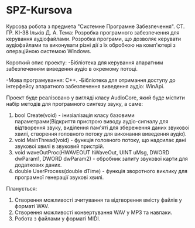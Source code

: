 # SPZ-Kursova
Курсова робота з предмета "Системне Програмне Забезпечення". СТ. ГР. КІ-38 Ільків Д. А.
Тема: Розробка програмного забезпечення для керування аудіофайлами. Розробка програми, що дозволяє керувати аудіофайлами та виконувати різні дії з їх обробкою на комп'ютері з операційною системою Windows.

Короткий опис проекту:
-Бібліотека для керування апаратним забезпеченням виведення аудіо в окремому потоці.

-Мова програмування: C++.
-Бібліотека для отримання доступу до інтерфейсу апаратного забезпечення виведення аудіо: WinApi.

Проект буде реалізовано у вигляді класу AudioCore, який буде містити набір методів для програмного синтезу звуку, а саме:

1. bool Create(void) - інизіалізація класу базовими параметрами(Відкриття пристрою виводу аудіо-сигналу для відтворення звуку, виділення пам'яті для збереження даних  звуковоі хвилі, створення головного потоку для виконання виведення аудіо).
2. void MainThread(void) - функція головного потоку, що надсилає дані звуковоі хвилі в звуковий пристрій.
3. void waveOutProc(HWAVEOUT hWaveOut, UINT uMsg, DWORD dwParam1, DWORD dwParam2) - обробник запиту звукової карти для додаткових даних.
4. double UserProcess(double dTime) - функція зворотного виклику для програмної генерації звукові хвилі.

Планується:
1. Створення можливості зчитування та відтворення вмісту файлів у форматі WAV.
2. Створення можливості конвертування WAV у MP3 та навпаки.
3. Робота з файлами у форматі MIDI.
